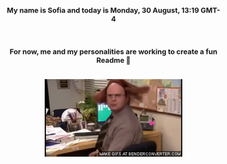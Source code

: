 


<div align="center">
<h3 >My name is Sofia and today is Monday, 30 August, 13:19 GMT-4</h3><br>
<h3 >For now, me and my personalities are working to create a fun Readme 👋
</h3><br>
<img src='img/dwight.gif' alt='working...'/>
</div>
